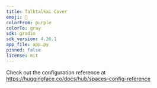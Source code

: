 ```yaml
---
title: Talktalkai Cover
emoji: 🐨
colorFrom: purple
colorTo: gray
sdk: gradio
sdk_version: 4.36.1
app_file: app.py
pinned: false
license: mit
---
```


Check out the configuration reference at https://huggingface.co/docs/hub/spaces-config-reference
